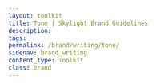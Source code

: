 ```yaml
---
layout: toolkit
title: Tone | Skylight Brand Guidelines
description:
tags:
permalink: /brand/writing/tone/
sidenav: brand_writing
content_type: Toolkit
class: brand
---
```


